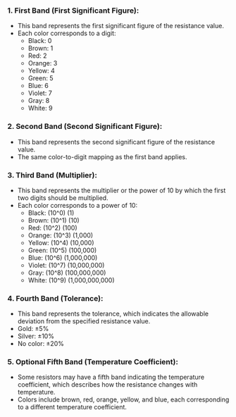 ### 1. **First Band (First Significant Figure):**
   - This band represents the first significant figure of the resistance value.
   - Each color corresponds to a digit:
     - Black: 0
     - Brown: 1
     - Red: 2
     - Orange: 3
     - Yellow: 4
     - Green: 5
     - Blue: 6
     - Violet: 7
     - Gray: 8
     - White: 9

### 2. **Second Band (Second Significant Figure):**
   - This band represents the second significant figure of the resistance value.
   - The same color-to-digit mapping as the first band applies.

### 3. **Third Band (Multiplier):**
   - This band represents the multiplier or the power of 10 by which the first two digits should be multiplied.
   - Each color corresponds to a power of 10:
     - Black: \(10^0\) (1)
     - Brown: \(10^1\) (10)
     - Red: \(10^2\) (100)
     - Orange: \(10^3\) (1,000)
     - Yellow: \(10^4\) (10,000)
     - Green: \(10^5\) (100,000)
     - Blue: \(10^6\) (1,000,000)
     - Violet: \(10^7\) (10,000,000)
     - Gray: \(10^8\) (100,000,000)
     - White: \(10^9\) (1,000,000,000)

### 4. **Fourth Band (Tolerance):**
   - This band represents the tolerance, which indicates the allowable deviation from the specified resistance value.
   - Gold: ±5%
   - Silver: ±10%
   - No color: ±20%

### 5. **Optional Fifth Band (Temperature Coefficient):**
   - Some resistors may have a fifth band indicating the temperature coefficient, which describes how the resistance changes with temperature.
   - Colors include brown, red, orange, yellow, and blue, each corresponding to a different temperature coefficient.
